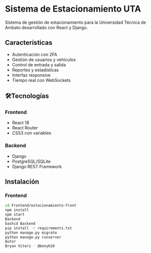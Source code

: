 # Sistema de Estacionamiento UTA

Sistema de gestión de estacionamiento para la Universidad Técnica de Ambato desarrollado con React y Django.

## Características

- Autenticación con 2FA
- Gestión de usuarios y vehículos
- Control de entrada y salida
- Reportes y estadísticas
- Interfaz responsive
- Tiempo real con WebSockets

## 🛠Tecnologías

### Frontend
- React 18
- React Router
- CSS3 con variables

### Backend
- Django
- PostgreSQL/SQLite
- Django REST Framework

## Instalación

### Frontend
```bash
cd Frontend/estacionamiento-front
npm install
npm start
Backend
bashcd Backend
pip install -r requirements.txt
python manage.py migrate
python manage.py runserver
Autor
Bryan Viteri - @benyb10
